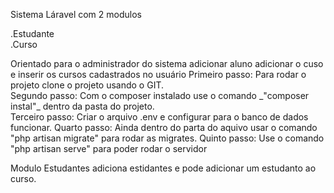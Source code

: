 Sistema Láravel com 2 modulos 
   <p>.Estudante<br>.Curso<p>
   <p>Orientado para o administrador do sistema adicionar aluno adicionar o cuso e inserir os cursos cadastrados no usuário
    Primeiro passo: Para rodar o projeto clone o projeto usando o GIT.<br>
    Segundo passo: Com o composer instalado use o comando _"composer instal"_ dentro da pasta do projeto.<br>
    Terceiro passo: Criar o arquivo .env e configurar para o banco de dados funcionar.
    Quarto passo: Ainda dentro do parta do aquivo usar o comando "php artisan migrate" para rodar as migrates.
    Quinto passo: Use o comando "php artisan serve" para poder rodar o servidor
   <p>
   <p> 
    Modulo Estudantes adiciona estidantes e pode adicionar um estudanto ao curso.
   </p>
   